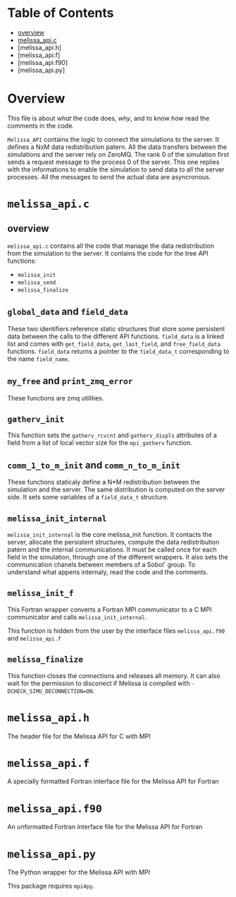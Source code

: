 # Table of Contents

* [overview](#overview)
* [melissa_api.c](#melissa_api.c)
* [melissa_api.h]
* [melissa_api.f]
* [melissa_api.f90]
* [melissa_api.py]

# Overview

This file is about _what_ the code does, _why_, and to know _how_ read the comments in the code.

`Melissa_API` contains the logic to connect the simulations to the server. It defines a NxM data redistribution patern. All the data transfers between the simulations and the server rely on ZeroMQ. The rank 0 of the simulation first sends a request message to the process 0 of the server. This one replies with the informations to enable the simulation to send data to all the server processes. All the messages to send the actual data are asyncronous.

# `melissa_api.c`

## overview

`melissa_api.c` contains all the code that manage the data redistribution from the simulation to the server. It contains the code for the tree API functions:

* `melissa_init`
* `melissa_send`
* `melissa_finalize`

## `global_data` and `field_data`

These two identifiers reference static structures that store some persistent data between the calls to the different API functions.
`field_data` is a linked list and comes with `get_field_data`, `get_last_field`, and `free_field_data` functions. `field_data` returns a pointer to the `field_data_t` corresponding to the name `field_name`.


## `my_free` and `print_zmq_error`

These functions are zmq utilities.

## `gatherv_init`

This function sets the `gatherv_rcvcnt` and `gatherv_displs` attributes of a field from a list of local vector size for the `mpi_gatherv` function.

## `comm_1_to_m_init` and `comm_n_to_m_init`

These functions staticaly define a N*M redistribution between the simulation and the server. The same distribution is computed on the server side.
It sets some variables of a `field_data_t` structure.

## `melissa_init_internal`

`melissa_init_internal` is the core melissa_init function. It contacts the server, allocate the persistent structures, compute the data redistribution patern and the internal communications. It must be called once for each field in the simulation, through one of the different wrappers.  It also sets the communication chanels between members of a Sobol' group. To understand what appens internaly, read the code and the comments.

## `melissa_init_f`

This Fortran wrapper converts a Fortran MPI communicator to a C MPI communicator and calls `melissa_init_internal`.

This function is hidden from the user by the interface files `melissa_api.f90` and `melissa_api.f`


## `melissa_finalize`

This function closes the connections and releases all memory. It can also wait for the permission to disconect if Melissa is compiled with `-DCHECK_SIMU_DECONNECTION=ON`.


# `melissa_api.h`

The header file for the Melissa API for C with MPI


# `melissa_api.f`

A specially formatted Fortran interface file for the Melissa API for Fortran


# `melissa_api.f90`

An unformatted Fortran interface file for the Melissa API for Fortran

# `melissa_api.py`

The Python wrapper for the Melissa API with MPI

This package requires `mpi4py`.
